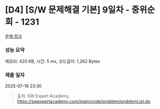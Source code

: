 # [D4] [S/W 문제해결 기본] 9일차 - 중위순회 - 1231 

[문제 링크](https://swexpertacademy.com/main/code/problem/problemDetail.do?contestProbId=AV140YnqAIECFAYD) 

### 성능 요약

메모리: 420 KB, 시간: 5 ms, 코드길이: 1,262 Bytes

### 제출 일자

2025-07-16 23:30



> 출처: SW Expert Academy, https://swexpertacademy.com/main/code/problem/problemList.do